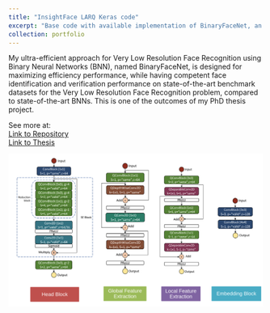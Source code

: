 ```yaml
---
title: "InsightFace LARQ Keras code"
excerpt: "Base code with available implementation of BinaryFaceNet, an efficient approach for Very Low Resolution Face Recognition using Binary Neural Networks, an outcome of my PhD Thesis project. <br/> [Link to Repository](https://github.com/lluevano/insightface_larq_keras) <br/><img src='/images/binaryfacenet.png' width='500px'>"
collection: portfolio
---
```


My ultra-efficient approach for Very Low Resolution Face Recognition using Binary Neural Networks (BNN), named BinaryFaceNet, is designed for maximizing efficiency performance, while having competent face identification and verification performance on state-of-the-art benchmark datasets for the Very Low Resolution Face Recognition problem, compared to state-of-the-art BNNs. This is one of the outcomes of my PhD thesis project.

See more at: </br>
[Link to Repository](https://github.com/lluevano/insightface_larq_keras) </br>
[Link to Thesis](https://hdl.handle.net/11285/650411)

<img src='/images/binaryfacenet.png'>
